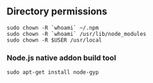 ## Directory permissions

	sudo chown -R `whoami` ~/.npm
	sudo chown -R `whoami` /usr/lib/node_modules
	sudo chown -R $USER /usr/local
	
### Node.js native addon build tool
 
	sudo apt-get install node-gyp

